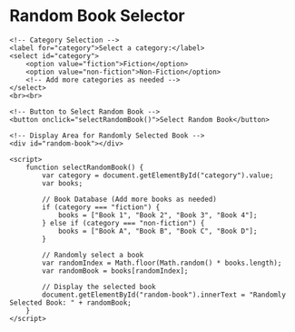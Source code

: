 
<!DOCTYPE html>
<html lang="en">
<head>
    <meta charset="UTF-8">
    <meta name="viewport" content="width=device-width, initial-scale=1.0">
    <title>Random Book Selector</title>
    <style>
        /* Add your CSS styles here */
    </style>
</head>
<body>
    <h1>Random Book Selector</h1>
    
    <!-- Category Selection -->
    <label for="category">Select a category:</label>
    <select id="category">
        <option value="fiction">Fiction</option>
        <option value="non-fiction">Non-Fiction</option>
        <!-- Add more categories as needed -->
    </select>
    <br><br>
    
    <!-- Button to Select Random Book -->
    <button onclick="selectRandomBook()">Select Random Book</button>
    
    <!-- Display Area for Randomly Selected Book -->
    <div id="random-book"></div>
    
    <script>
        function selectRandomBook() {
            var category = document.getElementById("category").value;
            var books;
            
            // Book Database (Add more books as needed)
            if (category === "fiction") {
                books = ["Book 1", "Book 2", "Book 3", "Book 4"];
            } else if (category === "non-fiction") {
                books = ["Book A", "Book B", "Book C", "Book D"];
            }
            
            // Randomly select a book
            var randomIndex = Math.floor(Math.random() * books.length);
            var randomBook = books[randomIndex];
            
            // Display the selected book
            document.getElementById("random-book").innerText = "Randomly Selected Book: " + randomBook;
        }
    </script>
</body>
</html>
